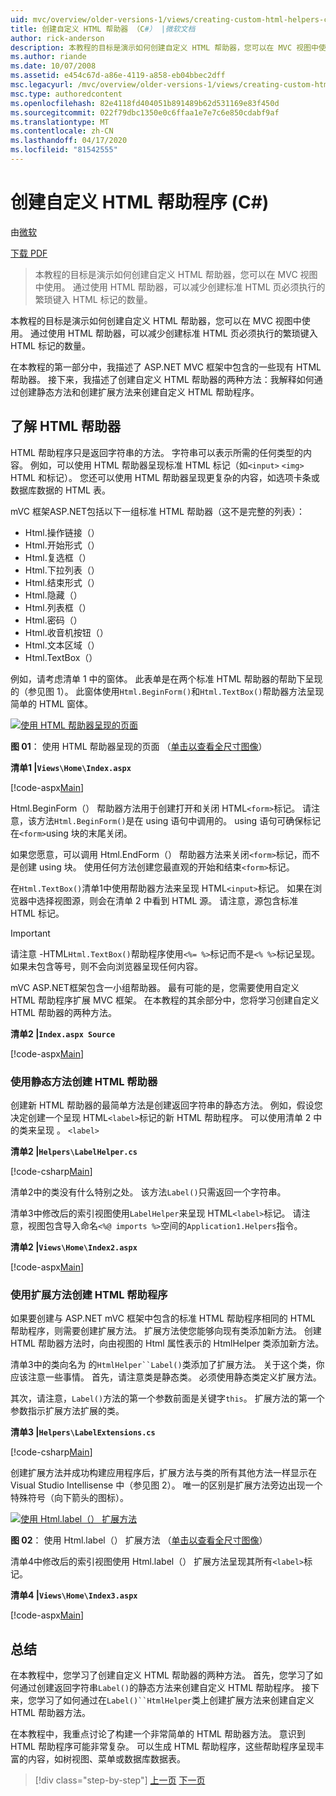 ```yaml
---
uid: mvc/overview/older-versions-1/views/creating-custom-html-helpers-cs
title: 创建自定义 HTML 帮助器 （C#） |微软文档
author: rick-anderson
description: 本教程的目标是演示如何创建自定义 HTML 帮助器，您可以在 MVC 视图中使用。 通过利用 HTML 帮助程序...
ms.author: riande
ms.date: 10/07/2008
ms.assetid: e454c67d-a86e-4119-a858-eb04bbec2dff
msc.legacyurl: /mvc/overview/older-versions-1/views/creating-custom-html-helpers-cs
msc.type: authoredcontent
ms.openlocfilehash: 82e4118fd404051b891489b62d531169e83f450d
ms.sourcegitcommit: 022f79dbc1350e0c6ffaa1e7e7c6e850cdabf9af
ms.translationtype: MT
ms.contentlocale: zh-CN
ms.lasthandoff: 04/17/2020
ms.locfileid: "81542555"
---
```

# <a name="creating-custom-html-helpers-c"></a>创建自定义 HTML 帮助程序 (C#)

由[微软](https://github.com/microsoft)

[下载 PDF](https://download.microsoft.com/download/1/1/f/11f721aa-d749-4ed7-bb89-a681b68894e6/ASPNET_MVC_Tutorial_9_CS.pdf)

> 本教程的目标是演示如何创建自定义 HTML 帮助器，您可以在 MVC 视图中使用。 通过使用 HTML 帮助器，可以减少创建标准 HTML 页必须执行的繁琐键入 HTML 标记的数量。

本教程的目标是演示如何创建自定义 HTML 帮助器，您可以在 MVC 视图中使用。 通过使用 HTML 帮助器，可以减少创建标准 HTML 页必须执行的繁琐键入 HTML 标记的数量。

在本教程的第一部分中，我描述了 ASP.NET MVC 框架中包含的一些现有 HTML 帮助器。 接下来，我描述了创建自定义 HTML 帮助器的两种方法：我解释如何通过创建静态方法和创建扩展方法来创建自定义 HTML 帮助程序。

## <a name="understanding-html-helpers"></a>了解 HTML 帮助器

HTML 帮助程序只是返回字符串的方法。 字符串可以表示所需的任何类型的内容。 例如，可以使用 HTML 帮助器呈现标准 HTML 标记（如`<input>` `<img>` HTML 和标记）。 您还可以使用 HTML 帮助器呈现更复杂的内容，如选项卡条或数据库数据的 HTML 表。

mVC 框架ASP.NET包括以下一组标准 HTML 帮助器（这不是完整的列表）：

- Html.操作链接（）
- Html.开始形式（）
- Html.复选框（）
- Html.下拉列表（）
- Html.结束形式（）
- Html.隐藏（）
- Html.列表框（）
- Html.密码（）
- Html.收音机按钮（）
- Html.文本区域（）
- Html.TextBox（）

例如，请考虑清单 1 中的窗体。 此表单是在两个标准 HTML 帮助器的帮助下呈现的（参见图 1）。 此窗体使用`Html.BeginForm()`和`Html.TextBox()`帮助器方法呈现简单的 HTML 窗体。

[![使用 HTML 帮助器呈现的页面](creating-custom-html-helpers-cs/_static/image2.png)](creating-custom-html-helpers-cs/_static/image1.png)

**图 01**： 使用 HTML 帮助器呈现的页面 （[单击以查看全尺寸图像](creating-custom-html-helpers-cs/_static/image3.png)）

**清单1 |`Views\Home\Index.aspx`**

[!code-aspx[Main](creating-custom-html-helpers-cs/samples/sample1.aspx)]

Html.BeginForm（） 帮助器方法用于创建打开和关闭 HTML`<form>`标记。 请注意，该方法`Html.BeginForm()`是在 using 语句中调用的。 using 语句可确保标记在`<form>`using 块的末尾关闭。

如果您愿意，可以调用 Html.EndForm（） 帮助器方法来关闭`<form>`标记，而不是创建 using 块。 使用任何方法创建您最直观的开始和结束`<form>`标记。

在`Html.TextBox()`清单1中使用帮助器方法来呈现 HTML`<input>`标记。 如果在浏览器中选择视图源，则会在清单 2 中看到 HTML 源。 请注意，源包含标准 HTML 标记。

> [!IMPORTANT]
> 请注意 -HTML`Html.TextBox()`帮助程序使用`<%= %>`标记而不是`<% %>`标记呈现。 如果未包含等号，则不会向浏览器呈现任何内容。

mVC ASP.NET框架包含一小组帮助器。 最有可能的是，您需要使用自定义 HTML 帮助程序扩展 MVC 框架。 在本教程的其余部分中，您将学习创建自定义 HTML 帮助器的两种方法。

**清单2 |`Index.aspx Source`**

[!code-aspx[Main](creating-custom-html-helpers-cs/samples/sample2.aspx)]

### <a name="creating-html-helpers-with-static-methods"></a>使用静态方法创建 HTML 帮助器

创建新 HTML 帮助器的最简单方法是创建返回字符串的静态方法。 例如，假设您决定创建一个呈现 HTML`<label>`标记的新 HTML 帮助程序。 可以使用清单 2 中的类来呈现 。 `<label>`

**清单2 |`Helpers\LabelHelper.cs`**

[!code-csharp[Main](creating-custom-html-helpers-cs/samples/sample3.cs)]

清单2中的类没有什么特别之处。 该方法`Label()`只需返回一个字符串。

清单3中修改后的索引视图使用`LabelHelper`来呈现 HTML`<label>`标记。 请注意，视图包含导入命名`<%@ imports %>`空间的`Application1.Helpers`指令。

**清单2 |`Views\Home\Index2.aspx`**

[!code-aspx[Main](creating-custom-html-helpers-cs/samples/sample4.aspx)]

### <a name="creating-html-helpers-with-extension-methods"></a>使用扩展方法创建 HTML 帮助程序

如果要创建与 ASP.NET mVC 框架中包含的标准 HTML 帮助程序相同的 HTML 帮助程序，则需要创建扩展方法。 扩展方法使您能够向现有类添加新方法。 创建 HTML 帮助器方法时，向由视图的 Html 属性表示的 HtmlHelper 类添加新方法。

清单3中的类向名为 的`HtmlHelper``Label()`类添加了扩展方法。 关于这个类，你应该注意一些事情。 首先，请注意类是静态类。 必须使用静态类定义扩展方法。

其次，请注意，`Label()`方法的第一个参数前面是关键字`this`。 扩展方法的第一个参数指示扩展方法扩展的类。

**清单3 |`Helpers\LabelExtensions.cs`**

[!code-csharp[Main](creating-custom-html-helpers-cs/samples/sample5.cs)]

创建扩展方法并成功构建应用程序后，扩展方法与类的所有其他方法一样显示在 Visual Studio Intellisense 中（参见图 2）。 唯一的区别是扩展方法旁边出现一个特殊符号（向下箭头的图标）。

[![使用 Html.label（） 扩展方法](creating-custom-html-helpers-cs/_static/image5.png)](creating-custom-html-helpers-cs/_static/image4.png)

**图 02**： 使用 Html.label（） 扩展方法 （[单击以查看全尺寸图像](creating-custom-html-helpers-cs/_static/image6.png)）

清单4中修改后的索引视图使用 Html.label（） 扩展方法呈现其所有`<label>`标记。

**清单4 |`Views\Home\Index3.aspx`**

[!code-aspx[Main](creating-custom-html-helpers-cs/samples/sample6.aspx)]

## <a name="summary"></a>总结

在本教程中，您学习了创建自定义 HTML 帮助器的两种方法。 首先，您学习了如何通过创建返回字符串`Label()`的静态方法来创建自定义 HTML 帮助程序。 接下来，您学习了如何通过在`Label()``HtmlHelper`类上创建扩展方法来创建自定义 HTML 帮助器方法。

在本教程中，我重点讨论了构建一个非常简单的 HTML 帮助器方法。 意识到 HTML 帮助程序可能非常复杂。 可以生成 HTML 帮助程序，这些帮助程序呈现丰富的内容，如树视图、菜单或数据库数据表。

> [!div class="step-by-step"]
> [上一页](asp-net-mvc-views-overview-cs.md)
> [下一页](using-the-tagbuilder-class-to-build-html-helpers-cs.md)
